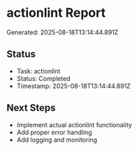 # actionlint Report

Generated: 2025-08-18T13:14:44.891Z

## Status
- Task: actionlint
- Status: Completed
- Timestamp: 2025-08-18T13:14:44.891Z

## Next Steps
- Implement actual actionlint functionality
- Add proper error handling
- Add logging and monitoring

